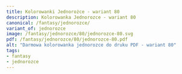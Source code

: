 ```yaml
---
title: Kolorowanki Jednorożce - wariant 80
description: Kolorowanka Jednorozce - wariant 80
canonical: /fantasy/jednorozce/
variant_of: jednorozce
image: /fantasy/jednorozce/80/jednorozce-80.svg
pdf: /fantasy/jednorozce/80/jednorozce-80.pdf
alt: "Darmowa kolorowanka jednorozce do druku PDF - wariant 80"
tags:
- fantasy
- jednorozce
---
```

